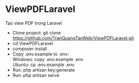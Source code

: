# ViewPDFLaravel
Tạo view PDF trong Laravel

- Clone project: git clone https://github.com/TranQuangTanWeb/ViewPDFLaravel.git
- cd ViewPDFLaravel
- composer install
- Copy .env.example to .env:<br/>
 Windows: copy .env.example .env<br/>
 Ubuntu: cp .env.example .env
- Run: php artisan key:generate
- Run: php artisan serve
